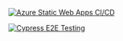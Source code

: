 [![Azure Static Web Apps CI/CD](https://github.com/neherdata/www.neherdata.com/actions/workflows/azure-static-web-apps-mango-coast-089d3a50f.yaml/badge.svg)](https://github.com/neherdata/www.neherdata.com/actions/workflows/azure-static-web-apps-mango-coast-089d3a50f.yaml)

[![Cypress E2E Testing](https://github.com/neherdata/www.neherdata.com/actions/workflows/cypress.yaml/badge.svg)](https://github.com/neherdata/www.neherdata.com/actions/workflows/cypress.yaml)